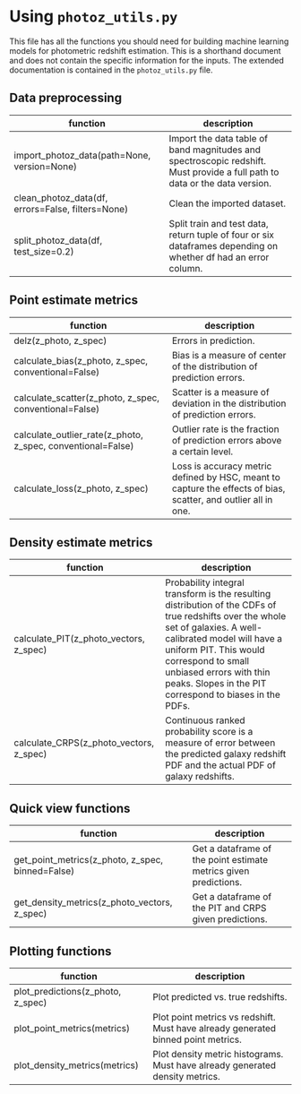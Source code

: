 # Using `photoz_utils.py`

This file has all the functions you should need for building machine learning models for photometric redshift estimation. This is a shorthand document and does not contain the specific information for the inputs. The extended documentation is contained in the `photoz_utils.py` file.

## Data preprocessing

| function | description |
| - | - |
| import_photoz_data(path=None, version=None) | Import the data table of band magnitudes and spectroscopic redshift. Must provide a full path to data or the data version. |
| clean_photoz_data(df, errors=False, filters=None) | Clean the imported dataset. |
| split_photoz_data(df, test_size=0.2) | Split train and test data, return tuple of four or six dataframes depending on whether df had an error column.|

## Point estimate metrics

| function | description |
| - | - |
| delz(z_photo, z_spec) | Errors in prediction. |
| calculate_bias(z_photo, z_spec, conventional=False) | Bias is a measure of center of the distribution of prediction errors. |
| calculate_scatter(z_photo, z_spec, conventional=False) | Scatter is a measure of deviation in the distribution of prediction errors. |
| calculate_outlier_rate(z_photo, z_spec, conventional=False) | Outlier rate is the fraction of prediction errors above a certain level. |
| calculate_loss(z_photo, z_spec) | Loss is accuracy metric defined by HSC, meant to capture the effects of bias, scatter, and outlier all in one. |

## Density estimate metrics
| function | description |
| - | - |
| calculate_PIT(z_photo_vectors, z_spec) | Probability integral transform is the resulting distribution of the CDFs of true redshifts over the whole set of galaxies. A well-calibrated model will have a uniform PIT. This would correspond to small unbiased errors with thin peaks. Slopes in the PIT correspond to biases in the PDFs. |
| calculate_CRPS(z_photo_vectors, z_spec) | Continuous ranked probability score is a measure of error between the predicted galaxy redshift PDF and the actual PDF of galaxy redshifts. | 

## Quick view functions
| function | description |
| - | - |
| get_point_metrics(z_photo, z_spec, binned=False) | Get a dataframe of the point estimate metrics given predictions. |
| get_density_metrics(z_photo_vectors, z_spec) | Get a dataframe of the PIT and CRPS given predictions. |

## Plotting functions
| function | description |
| - | - |
| plot_predictions(z_photo, z_spec) | Plot predicted vs. true redshifts. |
| plot_point_metrics(metrics) | Plot point metrics vs redshift. Must have already generated binned point metrics. |
| plot_density_metrics(metrics) | Plot density metric histograms. Must have already generated density metrics. |
